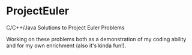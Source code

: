 ProjectEuler
============

C/C++/Java Solutions to Project Euler Problems

Working on these problems both as a demonstration of my coding ability and for my own enrichment (also it's kinda fun!).
